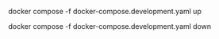 
docker compose -f docker-compose.development.yaml up

docker compose -f docker-compose.development.yaml down
